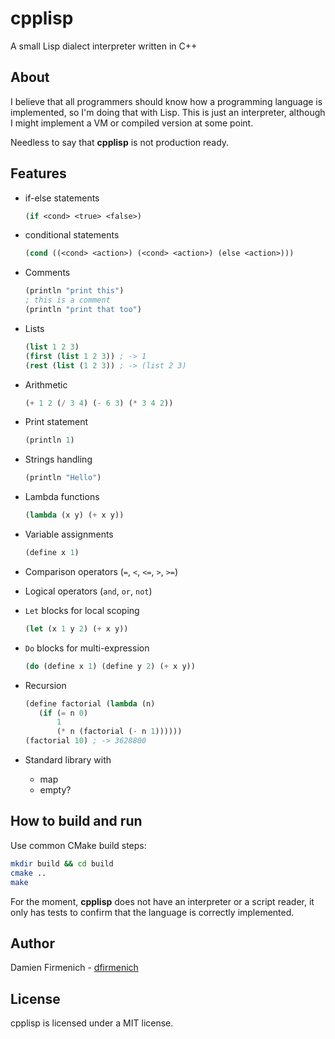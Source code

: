 # cpplisp

A small Lisp dialect interpreter written in C++

## About

I believe that all programmers should know how a programming language is implemented, so I'm doing that with Lisp. This
is just an interpreter, although I might implement a VM or compiled version at some point.

Needless to say that **cpplisp** is not production ready.

## Features

- if-else statements
  ```lisp
  (if <cond> <true> <false>)
  ```
- conditional statements
  ```lisp
  (cond ((<cond> <action>) (<cond> <action>) (else <action>)))
  ```
- Comments
  ```lisp
  (println "print this")
  ; this is a comment
  (println "print that too")
  ```
- Lists
  ```lisp
  (list 1 2 3)
  (first (list 1 2 3)) ; -> 1
  (rest (list (1 2 3)) ; -> (list 2 3)
  ```
- Arithmetic
  ```lisp
  (+ 1 2 (/ 3 4) (- 6 3) (* 3 4 2))
  ```
- Print statement
  ```lisp
  (println 1)
  ```
- Strings handling
  ```lisp
  (println "Hello")
  ```
- Lambda functions
  ```lisp
  (lambda (x y) (+ x y))
  ```
- Variable assignments
  ```lisp
  (define x 1)
   ```
- Comparison operators (`=`, `<`, `<=`, `>`, `>=`)
- Logical operators (`and`, `or`, `not`)
- `Let` blocks for local scoping
  ```lisp
  (let (x 1 y 2) (+ x y))
  ```
- `Do` blocks for multi-expression
  ```lisp
  (do (define x 1) (define y 2) (+ x y))
  ```
- Recursion  
   ```lisp
  (define factorial (lambda (n)
      (if (= n 0)
          1 
          (* n (factorial (- n 1))))))
  (factorial 10) ; -> 3628800
  ```
  
- Standard library with  
  - map
  - empty?

## How to build and run

Use common CMake build steps:

```bash
mkdir build && cd build
cmake ..
make
```

For the moment, **cpplisp** does not have an interpreter or a script reader, it only has tests to confirm that the
language is correctly implemented.

## Author

Damien Firmenich - [dfirmenich](https://twitter.com/dfirmenich)

## License

cpplisp is licensed under a MIT license.